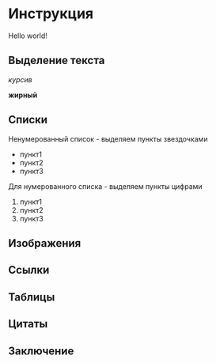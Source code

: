 # Инструкция
Hello world!

## Выделение текста
*курсив*

**жирный**

## Списки
Ненумерованный список - выделяем пункты звездочками
* пункт1
* пункт2
* пункт3

Для нумерованного списка - выделяем пункты цифрами
1. пункт1
2. пункт2
3. пункт3

## Изображения

## Ссылки

## Таблицы

## Цитаты

## Заключение
